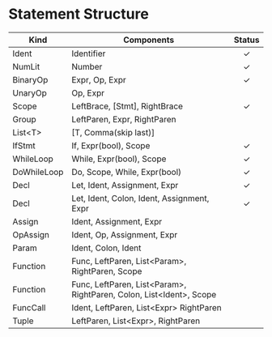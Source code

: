 # Statement Structure
| Kind | Components | Status |
| - | - | :-: |
| Ident | Identifier | ✓ |
| NumLit | Number | ✓ |
| BinaryOp | Expr, Op, Expr | ✓ |
| UnaryOp | Op, Expr |
| Scope | LeftBrace, [Stmt], RightBrace | ✓ |
| Group | LeftParen, Expr, RightParen |
| List&lt;T&gt; | [T, Comma(skip last)] |
| IfStmt | If, Expr(bool), Scope | ✓ |
| WhileLoop | While, Expr(bool), Scope | ✓ |
| DoWhileLoop | Do, Scope, While, Expr(bool) | ✓ |
| Decl | Let, Ident, Assignment, Expr | ✓ |
| Decl | Let, Ident, Colon, Ident, Assignment, Expr | ✓ |
| Assign | Ident, Assignment, Expr |
| OpAssign | Ident, Op, Assignment, Expr |
| Param | Ident, Colon, Ident | 
| Function | Func, LeftParen, List&lt;Param&gt;, RightParen, Scope |
| Function | Func, LeftParen, List&lt;Param&gt;, RightParen, Colon, List&lt;Ident&gt;, Scope |
| FuncCall | Ident, LeftParen, List&lt;Expr&gt; RightParen | 
| Tuple | LeftParen, List&lt;Expr&gt;, RightParen |